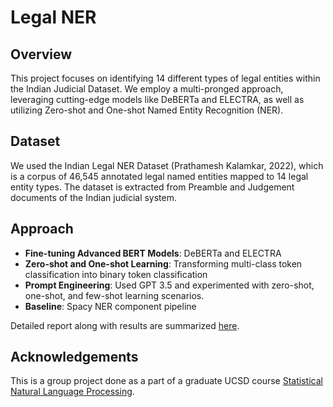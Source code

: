 # Legal NER

## Overview

This project focuses on identifying 14 different types of legal entities within the Indian Judicial Dataset. We employ a multi-pronged approach, leveraging cutting-edge models like DeBERTa and ELECTRA, as well as utilizing Zero-shot and One-shot Named Entity Recognition (NER).

## Dataset

We used the Indian Legal NER Dataset (Prathamesh Kalamkar, 2022), which is a corpus of 46,545 annotated legal named entities mapped to 14 legal entity types. The dataset is extracted from Preamble and Judgement documents of the Indian judicial system. 

## Approach

- **Fine-tuning Advanced BERT Models**: DeBERTa and ELECTRA
- **Zero-shot and One-shot Learning**: Transforming multi-class token classification into binary token classification
- **Prompt Engineering**: Used GPT 3.5 and experimented with zero-shot, one-shot, and few-shot learning scenarios.
- **Baseline**: Spacy NER component pipeline

Detailed report along with results are summarized [here](https://github.com/Samitkk18/legal-NER/blob/main/Final_Report_CSE256.pdf).


## Acknowledgements

This is a group project done as a part of a graduate UCSD course [Statistical Natural Language Processing](https://cseweb.ucsd.edu/~nnakashole/teaching/256_sp19.html).
